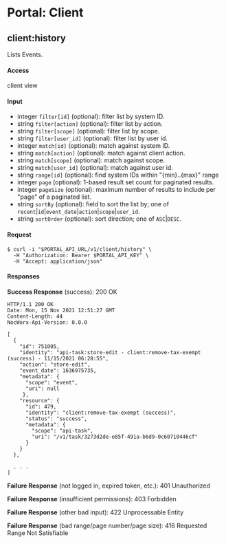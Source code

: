 # Portal: Client

## client:history
Lists Events.

#### Access
client view

#### Input
- integer `filter[id]` (optional): filter list by system ID.
- string `filter[action]` (optional): filter list by action.
- string `filter[scope]` (optional): filter list by scope.
- string `filter[user_id]` (optional): filter list by user id.
- integer `match[id]` (optional): match against system ID.
- string `match[action]` (optional): match against client action.
- string `match[scope]` (optional): match against scope.
- string `match[user_id]` (optional): match against user id.
- string `range[id]` (optional): find system IDs within "{min}..{max}" range
- integer `page` (optional): 1-based result set count for paginated results.
- integer `pageSize` (optional): maximum number of results to include per "page" of a paginated list.
- string `sortBy` (optional): field to sort the list by; one of `recent`|`id`|`event_date`|`action`|`scope`|`user_id`.
- string `sortOrder` (optional): sort direction; one of `ASC`|`DESC`.

#### Request
```
$ curl -i "$PORTAL_API_URL/v1/client/history" \
  -H "Authorization: Bearer $PORTAL_API_KEY" \
  -H "Accept: application/json"
```

#### Responses
**Success Response** (success): 200 OK
```
HTTP/1.1 200 OK
Date: Mon, 15 Nov 2021 12:51:27 GMT
Content-Length: 44
NocWorx-Api-Version: 0.0.0

[
  {
    "id": 751005,
    "identity": "api-task:store-edit - client:remove-tax-exempt (success) - 11/15/2021 06:28:55",
    "action": "store-edit",
    "event_date": 1636975735,
    "metadata": {
      "scope": "event",
      "uri": null
     },
    "resource": {
      "id": 479,
      "identity": "client:remove-tax-exempt (success)",
      "status": "success",
      "metadata": {
        "scope": "api-task",
        "uri": "/v1/task/3273d2de-e85f-491a-b6d9-0c60710446cf"
      }
    }
  },
  
  . . .
]
```

**Failure Response** (not logged in, expired token, etc.): 401 Unauthorized

**Failure Response** (insufficient permissions): 403 Forbidden

**Failure Response** (other bad input): 422 Unprocessable Entity

**Failure Response** (bad range/page number/page size): 416 Requested Range Not Satisfiable
